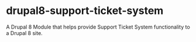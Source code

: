 # drupal8-support-ticket-system
A Drupal 8 Module that helps provide Support Ticket System functionality to a Drupal 8 site.
